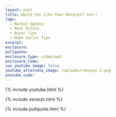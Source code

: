 ```yaml
---
layout: post
title: Would You Like Your Receipt? Yes!!
tags:
  - Market Update
  - Real Estate
  - Buyer Tips
  - Home Seller Tips
excerpt:
enclosure:
pullquote:
enclosure_type: video/mp4
enclosure_time:
use_youtube_image: false
youtube_alternate_image: /uploads/receipt-2.png
youtube_code:
---
```

{% include youtube.html %}

{% include excerpt.html %}

{% include pullquote.html %}